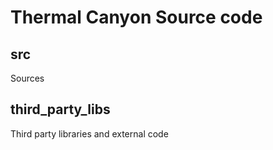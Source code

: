 # Thermal Canyon Source code #

## src
Sources

## third_party_libs 
Third party libraries and external code
